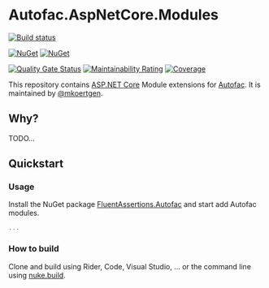 # Autofac.AspNetCore.Modules

[![Build status](https://github.com/awesome-inc/Autofac.AspNetCore.Modules/actions/workflows/build.yml/badge.svg)](https://github.com/awesome-inc/Autofac.AspNetCore.Modules/actions/workflows/build.yml)

[![NuGet](https://img.shields.io/nuget/v/Autofac.AspNetCore.Modules.svg?style=flat-square)](https://www.nuget.org/packages/Autofac.AspNetCore.Modules/)
[![NuGet](https://img.shields.io/nuget/dt/Autofac.AspNetCore.Modules.svg?style=flat-square)](https://www.nuget.org/packages/Autofac.AspNetCore.Modules/)

[![Quality Gate Status](https://sonarcloud.io/api/project_badges/measure?project=awesome-inc.Autofac.AspNetCore.Modules&metric=alert_status)](https://sonarcloud.io/dashboard?id=awesome-inc.Autofac.AspNetCore.Modules)
[![Maintainability Rating](https://sonarcloud.io/api/project_badges/measure?project=awesome-inc.Autofac.AspNetCore.Modules&metric=sqale_rating)](https://sonarcloud.io/summary/new_code?id=awesome-inc.Autofac.AspNetCore.Modules)
[![Coverage](https://sonarcloud.io/api/project_badges/measure?project=awesome-inc.Autofac.AspNetCore.Modules=coverage)](https://sonarcloud.io/summary/new_code?id=awesome-inc.Autofac.AspNetCore.Modules)

This repository contains [ASP.NET Core](https://github.com/dotnet/aspnetcore) Module extensions
for [Autofac](https://autofac.org/). It is maintained by [@mkoertgen](https://github.com/mkoertgen).

## Why?

TODO...

## Quickstart

### Usage

Install the NuGet package [FluentAssertions.Autofac](https://www.nuget.org/packages/Autofac.AspNetCore.Modules/) and start add Autofac modules.

```csharp
...
```

### How to build

Clone and build using Rider, Code, Visual Studio, ... or the command line using [nuke.build](https://nuke.build/).
